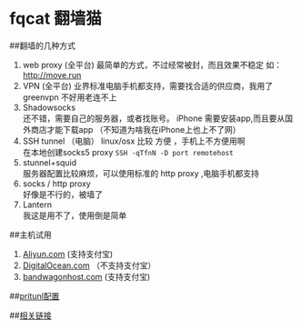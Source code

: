 # fqcat 翻墙猫  
##翻墙的几种方式

1. web proxy  (全平台)
  最简单的方式，不过经常被封，而且效果不稳定
  如：http://move.run
2. VPN  (全平台)
    业界标准电脑手机都支持，需要找合适的供应商，我用了greenvpn 不好用老连不上
3. Shadowsocks  
    还不错，需要自己的服务器，或者找账号。 iPhone 需要安装app,而且要从国外商店才能下载app （不知道为啥我在iPhone上也上不了网）
4. SSH tunnel （电脑）
    linux/osx 比较 方便 ，手机上不方便用啊  
    在本地创建socks5 proxy 
    `SSH -qTfnN -D port remotehost`
5. stunnel+squid  
  服务器配置比较麻烦，可以使用标准的 http proxy ,电脑手机都支持
6. socks / http proxy  
  好像是不行的，被墙了
1. Lantern   
  我这是用不了，使用倒是简单

##主机试用  
1. [Aliyun.com](aliyun.md) (支持支付宝)
2. [DigitalOcean.com](digitalocean.md)  （不支持支付宝）
3. [bandwagonhost.com](bandwagon.md) (支持支付宝)

##[pritunl配置](pritunl.md)


##[相关链接](link.md)
